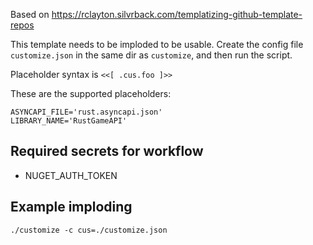 Based on https://rclayton.silvrback.com/templatizing-github-template-repos

This template needs to be imploded to be usable. Create the config file `customize.json` in the same dir as `customize`, and then run the script.

Placeholder syntax is `<<[ .cus.foo ]>>`

These are the supported placeholders:
```
ASYNCAPI_FILE='rust.asyncapi.json'
LIBRARY_NAME='RustGameAPI'
```

## Required secrets for workflow

- NUGET_AUTH_TOKEN


## Example imploding

```
./customize -c cus=./customize.json
```